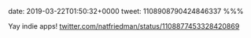 date: 2019-03-22T01:50:32+0000
tweet: 1108908790424846337
%%%

Yay indie apps! [twitter.com/natfriedman/status/1108877453328420869](https://twitter.com/natfriedman/status/1108877453328420869)
